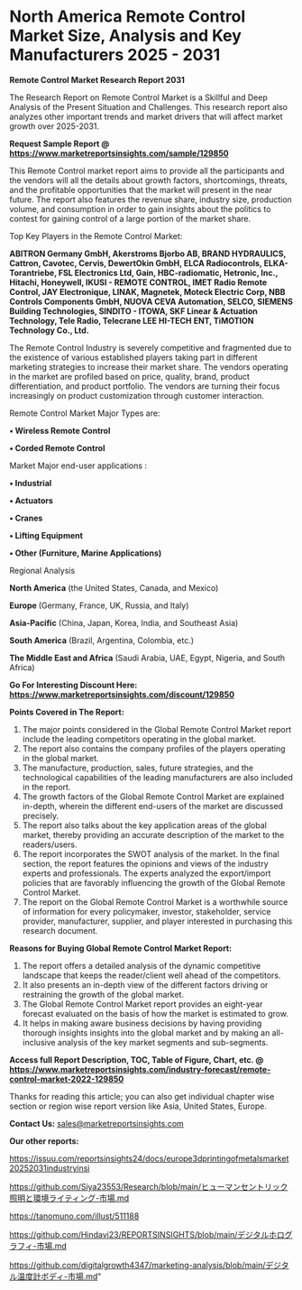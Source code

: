 # North America Remote Control Market Size, Analysis and Key Manufacturers 2025 - 2031

<strong>Remote Control Market Research Report 2031</strong>

The Research Report on Remote Control Market is a Skillful and Deep Analysis of the Present Situation and Challenges. This research report also analyzes other important trends and market drivers that will affect market growth over 2025-2031.

<strong>Request Sample Report @ <a href=https://www.marketreportsinsights.com/sample/129850>https://www.marketreportsinsights.com/sample/129850</a></strong>

This Remote Control market report aims to provide all the participants and the vendors will all the details about growth factors, shortcomings, threats, and the profitable opportunities that the market will present in the near future. The report also features the revenue share, industry size, production volume, and consumption in order to gain insights about the politics to contest for gaining control of a large portion of the market share.

Top Key Players in the Remote Control Market:

<strong>ABITRON Germany GmbH, Akerstroms Bjorbo AB, BRAND HYDRAULICS, Cattron, Cavotec, Cervis, DewertOkin GmbH, ELCA Radiocontrols, ELKA-Torantriebe, FSL Electronics Ltd, Gain, HBC-radiomatic, Hetronic, Inc., Hitachi, Honeywell, IKUSI - REMOTE CONTROL, IMET Radio Remote Control, JAY Electronique, LINAK, Magnetek, Moteck Electric Corp, NBB Controls  Components GmbH, NUOVA CEVA Automation, SELCO, SIEMENS Building Technologies, SINDITO - ITOWA, SKF Linear & Actuation Technology, Tele Radio, Telecrane LEE HI-TECH ENT, TiMOTION Technology Co., Ltd.</strong>

The Remote Control Industry is severely competitive and fragmented due to the existence of various established players taking part in different marketing strategies to increase their market share. The vendors operating in the market are profiled based on price, quality, brand, product differentiation, and product portfolio. The vendors are turning their focus increasingly on product customization through customer interaction.

Remote Control Market Major Types are:

<strong>• Wireless Remote Control

• Corded Remote Control</strong>

Market Major end-user applications :

<strong>• Industrial

• Actuators

• Cranes

• Lifting Equipment

• Other (Furniture, Marine Applications)</strong>

Regional Analysis

</u><strong><b>North America</b></strong> (the United States, Canada, and Mexico)

<strong><b>Europe </b></strong>(Germany, France, UK, Russia, and Italy)

<strong><b>Asia-Pacific</b></strong> (China, Japan, Korea, India, and Southeast Asia)

<strong><b>South America</b></strong> (Brazil, Argentina, Colombia, etc.)

<strong><b>The Middle East and Africa</b></strong> (Saudi Arabia, UAE, Egypt, Nigeria, and South Africa)

<strong>Go For Interesting Discount Here: <a href=https://www.marketreportsinsights.com/discount/129850>https://www.marketreportsinsights.com/discount/129850</a></strong>

<strong>Points Covered in The Report:</strong>
<ol>
  <li>The major points considered in the Global Remote Control Market report include the leading competitors operating in the global market.</li>
  <li>The report also contains the company profiles of the players operating in the global market.</li>
  <li>The manufacture, production, sales, future strategies, and the technological capabilities of the leading manufacturers are also included in the report.</li>
  <li>The growth factors of the Global Remote Control Market are explained in-depth, wherein the different end-users of the market are discussed precisely.</li>
  <li>The report also talks about the key application areas of the global market, thereby providing an accurate description of the market to the readers/users.</li>
  <li>The report incorporates the SWOT analysis of the market. In the final section, the report features the opinions and views of the industry experts and professionals. The experts analyzed the export/import policies that are favorably influencing the growth of the Global Remote Control Market.</li>
  <li>The report on the Global Remote Control Market is a worthwhile source of information for every policymaker, investor, stakeholder, service provider, manufacturer, supplier, and player interested in purchasing this research document.</li>
</ol>
<strong>Reasons for Buying Global Remote Control Market Report:</strong>

<ol>
  <li>The report offers a detailed analysis of the dynamic competitive landscape that keeps the reader/client well ahead of the competitors.</li>
  <li>It also presents an in-depth view of the different factors driving or restraining the growth of the global market.</li>
  <li>The Global Remote Control Market report provides an eight-year forecast evaluated on the basis of how the market is estimated to grow.</li>
  <li>It helps in making aware business decisions by having providing thorough insights insights into the global market and by making an all-inclusive analysis of the key market segments and sub-segments.</li>
</ol>
<strong>Access full Report Description, TOC, Table of Figure, Chart, etc. @ <a href=https://www.marketreportsinsights.com/industry-forecast/remote-control-market-2022-129850>https://www.marketreportsinsights.com/industry-forecast/remote-control-market-2022-129850</a></strong>


Thanks for reading this article; you can also get individual chapter wise section or region wise report version like Asia, United States, Europe.

<strong>Contact Us:</strong>
sales@marketreportsinsights.com

<strong>Our other reports:</strong>

<a href=https://issuu.com/reportsinsights24/docs/europe3dprintingofmetalsmarket20252031industryinsi>https://issuu.com/reportsinsights24/docs/europe3dprintingofmetalsmarket20252031industryinsi</a>

<a href=https://github.com/Siya23553/Research/blob/main/ヒューマンセントリック照明と環境ライティング-市場.md>https://github.com/Siya23553/Research/blob/main/ヒューマンセントリック照明と環境ライティング-市場.md</a>

<a href=https://tanomuno.com/illust/511188>https://tanomuno.com/illust/511188</a>

<a href=https://github.com/Hindavi23/REPORTSINSIGHTS/blob/main/デジタルホログラフィ-市場.md>https://github.com/Hindavi23/REPORTSINSIGHTS/blob/main/デジタルホログラフィ-市場.md</a>

<a href=https://github.com/digitalgrowth4347/marketing-analysis/blob/main/デジタル温度計ボディ-市場.md>https://github.com/digitalgrowth4347/marketing-analysis/blob/main/デジタル温度計ボディ-市場.md</a>"
